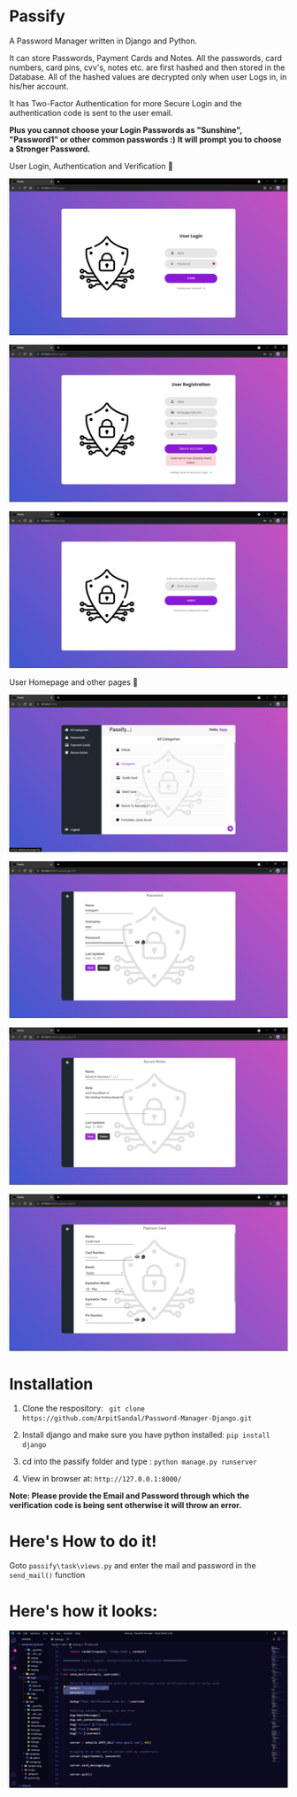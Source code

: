 # Passify

A Password Manager written in Django and Python.

It can store Passwords, Payment Cards and Notes. All the passwords, card numbers, card pins, cvv's,
notes etc. are first hashed and then stored in the Database. All of the hashed values are decrypted
only when user Logs in, in his/her account.

It has Two-Factor Authentication for more Secure Login and the authentication code is sent to the
user email.

**Plus you cannot choose your Login Passwords as "Sunshine", "Password1" or other common passwords :)**
**It will prompt you to choose a Stronger Password.**

User Login, Authentication and Verification :rocket:


![Sample1](Sample-Imgs/1.png)


![Sample2](Sample-Imgs/2.png)


![Sample3](Sample-Imgs/3.png)



User Homepage and other pages :rocket:


![Sample4](Sample-Imgs/4.png)


![Sample5](Sample-Imgs/5.png)


![Sample6](Sample-Imgs/7.png)


![Sample7](Sample-Imgs/6.png)



# Installation

1. Clone the respository: ``` git clone https://github.com/ArpitSandal/Password-Manager-Django.git```

2. Install django and make sure you have python installed: ``` pip install django ```

3. cd into the passify folder and type : ``` python manage.py runserver ```

4. View in browser at: ``` http://127.0.0.1:8000/ ```



**Note: Please provide the Email and Password through which the verification code is being sent otherwise it will throw an error.**

# Here's How to do it!

Goto ``` passify\task\views.py ``` and enter the mail and password in the ``` send_mail() ``` function

# Here's how it looks:

![Sample8](Sample-Imgs/8.png)
